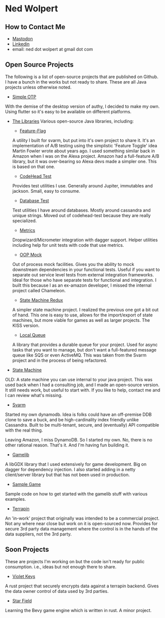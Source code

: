 # Ned Wolpert

## How to Contact Me
- <a rel="me" href="https://hachyderm.io/@CodeHead">Mastodon</a>
- <a href="https://www.linkedin.com/in/wolpert">Linkedin</a>
- email: ned dot wolpert at gmail dot com

## Open Source Projects

The following is a list of open-source projects that are published on Github. I
have a bunch in the works but not ready to share. These are all Java projects unless
otherwise noted.

* [Simple OTP](https://github.com/Simple-OTP/simple-otp)

With the demise of the desktop version of authy, I decided to make my own.
Using flutter so it's easy to be available on different platforms. 

* [The Libraries](https://github.com/wolpert/libraries/)
Various open-source Java libraries, including:

	* [Feature-Flag](https://github.com/wolpert/feature-flag)

	A utility I built for svarm, but put into it's own project to share
	it.  It's an implementation of A/B testing using the simplistic
	'Feature Toggle' idea Martin Fowler wrote about years ago. I used
	something similar back in Amazon when I was on the Alexa
	project. Amazon had a full-feature A/B library, but it was
	over-bearing so Alexa devs made a simpler one. This is based on that
	one.

    * [CodeHead Test](https://github.com/wolpert/codehead-test)

	Provides test utilities I use. Generally around Jupiter, immutables and
	jackson. Small, easy to consume.


	* [Database Test](https://github.com/wolpert/database-test)

	Test utilities I have around databases. Mostly around cassandra and unique
	strings. Moved out of codehead-test because they are really specialized.

	* [Metrics](https://github.com/wolpert/metrics)

	Dropwizard/Micrometer integration with dagger support. Helper utilities
	including help for unit tests with code that use metrics.

	* [OOP Mock](https://github.com/wolpert/oop-mock)

	Out of process mock facilities. Gives you the ability to mock downstream dependencies
	in your functional tests. Useful if you want to separate out service level
	tests from external integration frameworks. Ideal for those who have separate
	tests for functional and integration. I built this because I as an ex-amazon
	developer, I missed the internal project called Chameleon.

	* [State Machine Redux](https://github.com/wolpert/state-machine-redux)

	A simpler state machine project. I realized the previous one got a bit out
	of hand. This one is easy to use, allows for the import/export of state
	machines, but more viable for games as well as larger projects. The KISS
	version.

	* [Local Queue](https://github.com/wolpert/local-queue)

	A library that provides a durable queue for your project. Used for async
	tasks that you want to manage, but don't want a full-featured message
	queue like SQS or even ActiveMQ. This was taken from the Svarm project
	and in the process of being refactored.


* [State Machine](https://github.com/wolpert/statemachine)

OLD: A state machine you can use internal to your java project. This was used
back when I had a consulting job, and I made an open-source version. It still
needs work, but useful to start with. If you like to help, contact me and I
can review what's missing.


* [Svarm](https://github.com/wolpert/svarm)

Started my own dynamodb. Idea is folks could have an off-premise DDB clone to
save a buck, and be high-cardinality index friendly unlike Cassandra.
Built to be multi-tenant, secure, and (eventually) API compatible with the real thing.

Leaving Amazon, I miss DynamoDB. So I started my own. No, there is no other 
rational reason. That's it. And I'm having fun building it.


* [Gamelib](https://github.com/wolpert/gamelib)

A libGDX library that I used extensively for game development. Big on dagger
for dependency injection. I also started adding in a netty client/server 
library but that has not been used in production.

* [Sample Game](https://github.com/wolpert/sample-game)

Sample code on how to get started with the gamelib stuff with various examples.

* [Terrapin](https://github.com/wolpert/terrapin)

An 'in-work' project that originally was intended to be a commercial project.
Not any where near close but work on it is open-sourced now. Provides for secure
3rd party data management where the control is in the hands of the data suppliers, 
not the 3rd party.

## Soon Projects

These are projects I'm working on but the code isn't ready for public
consumption. i.e., ideas but not enough there to share.

* [Violet Keys](https://github.com/VioletKeys/)

A rust project that securely encrypts data against a terrapin backend. Gives the
data owner control of data used by 3rd parties.

* [Star Field](https://github.com/wolpert/star_field/)

Learning the Bevy game engine which is written in rust. A minor project.
